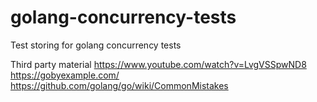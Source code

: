# golang-concurrency-tests
Test storing for golang concurrency tests

Third party material
https://www.youtube.com/watch?v=LvgVSSpwND8
https://gobyexample.com/
https://github.com/golang/go/wiki/CommonMistakes
